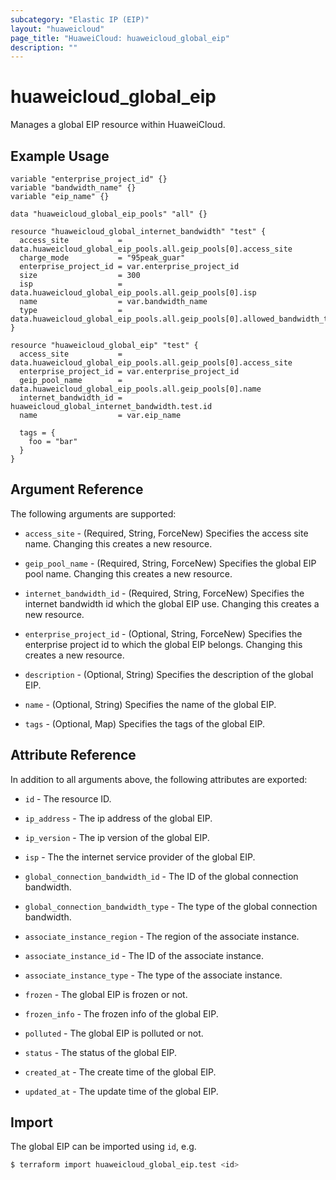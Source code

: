 ```yaml
---
subcategory: "Elastic IP (EIP)"
layout: "huaweicloud"
page_title: "HuaweiCloud: huaweicloud_global_eip"
description: ""
---
```


# huaweicloud_global_eip

Manages a global EIP resource within HuaweiCloud.

## Example Usage

```hcl
variable "enterprise_project_id" {}
variable "bandwidth_name" {}
variable "eip_name" {}

data "huaweicloud_global_eip_pools" "all" {}

resource "huaweicloud_global_internet_bandwidth" "test" {
  access_site           = data.huaweicloud_global_eip_pools.all.geip_pools[0].access_site
  charge_mode           = "95peak_guar"
  enterprise_project_id = var.enterprise_project_id
  size                  = 300
  isp                   = data.huaweicloud_global_eip_pools.all.geip_pools[0].isp
  name                  = var.bandwidth_name
  type                  = data.huaweicloud_global_eip_pools.all.geip_pools[0].allowed_bandwidth_types[0].type
}

resource "huaweicloud_global_eip" "test" {
  access_site           = data.huaweicloud_global_eip_pools.all.geip_pools[0].access_site
  enterprise_project_id = var.enterprise_project_id
  geip_pool_name        = data.huaweicloud_global_eip_pools.all.geip_pools[0].name
  internet_bandwidth_id = huaweicloud_global_internet_bandwidth.test.id
  name                  = var.eip_name

  tags = {
    foo = "bar"
  }
}
```

## Argument Reference

The following arguments are supported:

* `access_site` - (Required, String, ForceNew) Specifies the access site name.
  Changing this creates a new resource.

* `geip_pool_name` - (Required, String, ForceNew) Specifies the global EIP pool name.
  Changing this creates a new resource.

* `internet_bandwidth_id` - (Required, String, ForceNew) Specifies the internet bandwidth id which the global EIP use.
  Changing this creates a new resource.

* `enterprise_project_id` - (Optional, String, ForceNew) Specifies the enterprise project id to which the global EIP
  belongs. Changing this creates a new resource.

* `description` - (Optional, String) Specifies the description of the global EIP.

* `name` - (Optional, String) Specifies the name of the global EIP.

* `tags` - (Optional, Map) Specifies the tags of the global EIP.

## Attribute Reference

In addition to all arguments above, the following attributes are exported:

* `id` - The resource ID.

* `ip_address` - The ip address of the global EIP.

* `ip_version` - The ip version of the global EIP.

* `isp` - The the internet service provider of the global EIP.

* `global_connection_bandwidth_id` - The ID of the global connection bandwidth.

* `global_connection_bandwidth_type` - The type of the global connection bandwidth.

* `associate_instance_region` - The region of the associate instance.

* `associate_instance_id` - The ID of the associate instance.

* `associate_instance_type` - The type of the associate instance.

* `frozen` - The global EIP is frozen or not.

* `frozen_info` - The frozen info of the global EIP.

* `polluted` - The global EIP is polluted or not.

* `status` - The status of the global EIP.

* `created_at` - The create time of the global EIP.

* `updated_at` - The update time of the global EIP.

## Import

The global EIP can be imported using `id`, e.g.

```bash
$ terraform import huaweicloud_global_eip.test <id>
```
